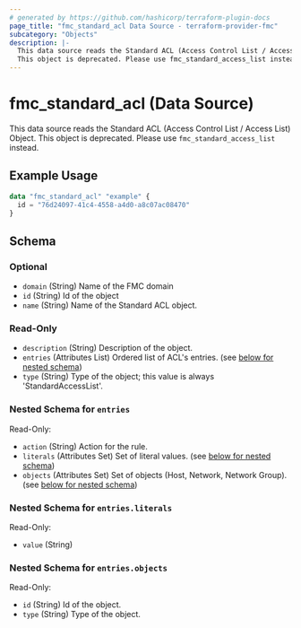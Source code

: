 ```yaml
---
# generated by https://github.com/hashicorp/terraform-plugin-docs
page_title: "fmc_standard_acl Data Source - terraform-provider-fmc"
subcategory: "Objects"
description: |-
  This data source reads the Standard ACL (Access Control List / Access List) Object.
  This object is deprecated. Please use fmc_standard_access_list instead.
---
```


# fmc_standard_acl (Data Source)

This data source reads the Standard ACL (Access Control List / Access List) Object.
This object is deprecated. Please use `fmc_standard_access_list` instead.

## Example Usage

```terraform
data "fmc_standard_acl" "example" {
  id = "76d24097-41c4-4558-a4d0-a8c07ac08470"
}
```

<!-- schema generated by tfplugindocs -->
## Schema

### Optional

- `domain` (String) Name of the FMC domain
- `id` (String) Id of the object
- `name` (String) Name of the Standard ACL object.

### Read-Only

- `description` (String) Description of the object.
- `entries` (Attributes List) Ordered list of ACL's entries. (see [below for nested schema](#nestedatt--entries))
- `type` (String) Type of the object; this value is always 'StandardAccessList'.

<a id="nestedatt--entries"></a>
### Nested Schema for `entries`

Read-Only:

- `action` (String) Action for the rule.
- `literals` (Attributes Set) Set of literal values. (see [below for nested schema](#nestedatt--entries--literals))
- `objects` (Attributes Set) Set of objects (Host, Network, Network Group). (see [below for nested schema](#nestedatt--entries--objects))

<a id="nestedatt--entries--literals"></a>
### Nested Schema for `entries.literals`

Read-Only:

- `value` (String)


<a id="nestedatt--entries--objects"></a>
### Nested Schema for `entries.objects`

Read-Only:

- `id` (String) Id of the object.
- `type` (String) Type of the object.
